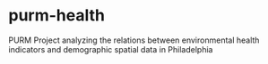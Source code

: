 # purm-health
PURM Project analyzing the relations between environmental health indicators and demographic spatial data in Philadelphia
